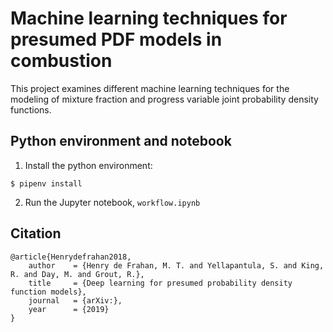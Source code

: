 # Machine learning techniques for presumed PDF models in combustion

This project examines different machine learning techniques for the
modeling of mixture fraction and progress variable joint probability
density functions.

## Python environment and notebook

1. Install the python environment:
```{bash}
$ pipenv install
```

2. Run the Jupyter notebook, `workflow.ipynb`

## Citation
```
@article{Henrydefrahan2018,
    author    = {Henry de Frahan, M. T. and Yellapantula, S. and King, R. and Day, M. and Grout, R.},
    title     = {Deep learning for presumed probability density function models},
    journal   = {arXiv:},
    year      = {2019}
}
```

